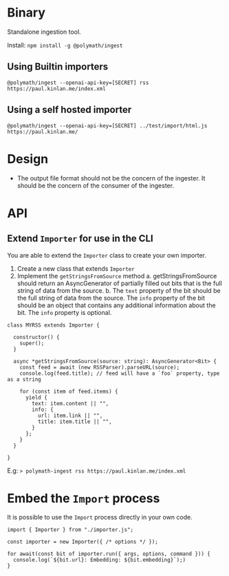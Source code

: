 Binary
======

Standalone ingestion tool.

Install: `npm install -g @polymath/ingest`

Using Builtin importers
-----------------------

`@polymath/ingest --openai-api-key=[SECRET] rss https://paul.kinlan.me/index.xml`

Using a self hosted importer
----------------------------

`@polymath/ingest --openai-api-key=[SECRET] ../test/import/html.js https://paul.kinlan.me/`


Design
======

* The output file format should not be the concern of the ingester. It should be the concern of the consumer of the ingester.

API
===

Extend `Importer` for use in the CLI
------------------------------------

You are able to extend the `Importer` class to create your own importer.

1. Create a new class that extends `Importer`
2. Implement the `getStringsFromSource` method
   a. getStringsFromSource should return an AsyncGenerator of partially filled out bits that is the full string of data from the source.
   b. The `text` property of the bit should be the full string of data from the source. The `info` property of the bit should be an object that contains any additional information about the bit. The `info` property is optional.

```
class MYRSS extends Importer {

  constructor() {
    super();
  }

  async *getStringsFromSource(source: string): AsyncGenerator<Bit> {
    const feed = await (new RSSParser).parseURL(source);
    console.log(feed.title); // feed will have a `foo` property, type as a string

    for (const item of feed.items) {
      yield {
        text: item.content || "",
        info: {
          url: item.link || "",
          title: item.title || "",
        }
      };
    }
  }

}
```

E.g:
`> polymath-ingest rss https://paul.kinlan.me/index.xml`

Embed the `Import` process
==========================

It is possible to use the `Import` process directly in your own code.

```
import { Importer } from "./importer.js";

const importer = new Importer({ /* options */ });

for await(const bit of importer.run({ args, options, command })) {
  console.log(`${bit.url}: Embedding: ${bit.embedding}`);)  
}

```
